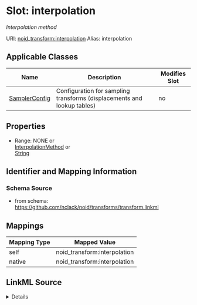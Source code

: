 

# Slot: interpolation 


_Interpolation method_





URI: [noid_transform:interpolation](https://github.com/nclack/noid/transforms/transform/interpolation)
Alias: interpolation

<!-- no inheritance hierarchy -->





## Applicable Classes

| Name | Description | Modifies Slot |
| --- | --- | --- |
| [SamplerConfig](SamplerConfig.md) | Configuration for sampling transforms (displacements and lookup tables) |  no  |







## Properties

* Range: NONE&nbsp;or&nbsp;<br />[InterpolationMethod](InterpolationMethod.md)&nbsp;or&nbsp;<br />[String](String.md)





## Identifier and Mapping Information







### Schema Source


* from schema: https://github.com/nclack/noid/transforms/transform.linkml




## Mappings

| Mapping Type | Mapped Value |
| ---  | ---  |
| self | noid_transform:interpolation |
| native | noid_transform:interpolation |




## LinkML Source

<details>
```yaml
name: interpolation
description: Interpolation method
from_schema: https://github.com/nclack/noid/transforms/transform.linkml
rank: 1000
ifabsent: string(nearest)
alias: interpolation
owner: SamplerConfig
domain_of:
- SamplerConfig
any_of:
- range: InterpolationMethod
- range: string

```
</details>